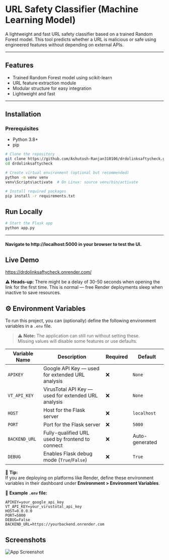 # URL Safety Classifier (Machine Learning Model)

A lightweight and fast URL safety classifier based on a trained Random Forest model. This tool predicts whether a URL is malicious or safe using engineered features without depending on external APIs.

---

## Features

- Trained Random Forest model using scikit-learn  
- URL feature extraction module  
- Modular structure for easy integration  
- Lightweight and fast  




---

## Installation

### Prerequisites

- Python 3.8+  
- pip  


```bash
# Clone the repository
git clone https://github.com/Ashutosh-Ranjan310106/drdolinksaftycheck.git
cd drdolinksaftycheck

# Create virtual environment (optional but recommended)
python -m venv venv
venv\Scripts\activate  # On Linux: source venv/bin/activate

# Install required packages
pip install -r requirements.txt
```





## Run Locally
```bash
# Start the Flask app
python app.py
```
---
#### Navigate to http://localhost:5000 in your browser to test the UI.


## Live Demo

https://drdolinksaftycheck.onrender.com/

⚠️ **Heads-up:** There might be a delay of 30-50 seconds when opening the link for the first time. 
This is normal — free Render deployments sleep when inactive to save resources.



## ⚙️ Environment Variables

To run this project, you can (optionally) define the following environment variables in a `.env` file.

> ⚠️ **Note:** The application can still run without setting these.  
> Missing values will disable some features or use defaults.

| Variable Name   | Description                                      | Required | Default         |
|----------------|--------------------------------------------------|----------|-----------------|
| `APIKEY`        | Google API Key — used for extended URL analysis | ❌       | `None`          |
| `VT_API_KEY`    | VirusTotal API Key — used for extended URL analysis      | ❌       | `None`          |
| `HOST`          | Host for the Flask server                       | ❌       | `localhost`       |
| `PORT`          | Port for the Flask server                       | ❌       | `5000`          |
| `BACKEND_URL`   | Fully-qualified URL used by frontend to connect | ❌       | Auto-generated  |
| `DEBUG`         | Enables Flask debug mode (`True`/`False`)       | ❌       | `True`          |

📌 **Tip:**  
If you are deploying on platforms like Render, define these environment variables in their dashboard under **Environment > Environment Variables**.

📁 **Example `.env` file:**
```dotenv
APIKEY=your_google_api_key
VT_API_KEY=your_virustotal_api_key
HOST=0.0.0.0
PORT=5000
DEBUG=False
BACKEND_URL=https://yourbackend.onrender.com
```



## Screenshots

![App Screenshot](screenshots/result.png)

